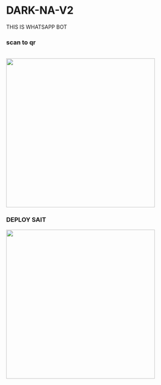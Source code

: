 # DARK-NA-V2
THIS IS WHATSAPP BOT

<h3> scan to qr </h3><br>
<a href = "https://replit.com/@Nilambara/DARK-NA-V3"><img src ="https://tse2.mm.bing.net/th?id=OIP.s28YVcDqC-PkpKoqKrLjUAAAAA&pid=Api&P=0" width="400" ></a>

<h3> DEPLOY SAIT </h3>

<a href = "https://railway.app/new"><img src ="https://railway.app/brand/logotype-dark.png" width="400" ></a>


